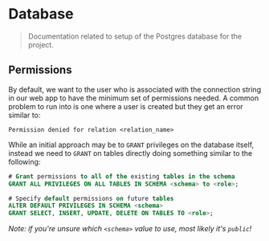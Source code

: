 # Database

> Documentation related to setup of the Postgres database for the project.

## Permissions

By default, we want to the user who is associated with the connection string in
our web app to have the minimum set of permissions needed. A common problem to
run into is one where a user is created but they get an error similar to:

```
Permission denied for relation <relation_name>
```

While an initial approach may be to `GRANT` privileges on the database itself,
instead we need to `GRANT` on tables directly doing something similar to the
following:

```sql
# Grant permissions to all of the existing tables in the schema
GRANT ALL PRIVILEGES ON ALL TABLES IN SCHEMA <schema> to <role>;

# Specify default permissions on future tables
ALTER DEFAULT PRIVILEGES IN SCHEMA <schema>
GRANT SELECT, INSERT, UPDATE, DELETE ON TABLES TO <role>;
```

_Note: if you're unsure which `<schema>` value to use, most likely it's
`public`!_

